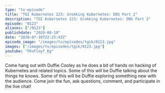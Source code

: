 ```yaml
---
type: "tv-episode"
title: "TGI Kubernetes 123: Grokking Kubernetes: DNS Part 2"
description: "TGI Kubernetes 123: Grokking Kubernetes: DNS Part 2"
episode: "0123"
aliases: ["/0123"]
publishdate: "2020-08-10"
date: "2020-07-10T22:25:43Z"
episode_image: "/images/tv/episodes/tgik/0123.jpg"
images: ["/images/tv/episodes/tgik/0123.jpg"]
youtube: "FKvFloyf_Kg"
---
```


Come hang out with Duffie Cooley as he does a bit of hands on hacking of Kubernetes and related topics. Some of this will be Duffie talking about the things he knows. Some of this will be Duffie exploring something new with the audience. Come join the fun, ask questions, comment, and participate in the live chat!


